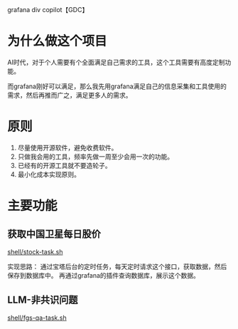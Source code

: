 grafana div copilot【GDC】

# 为什么做这个项目
AI时代，对于个人需要有个全面满足自己需求的工具，这个工具需要有高度定制功能。

而grafana刚好可以满足，那么我先用grafana满足自己的信息采集和工具使用的需求，然后再推而广之，满足更多人的需求。

# 原则
1. 尽量使用开源软件，避免收费软件。
2. 只做我会用的工具，频率先做一周至少会用一次的功能。
3. 已经有的开源工具就不要造轮子。
4. 最小化成本实现原则。


# 主要功能
## 获取中国卫星每日股价
[shell/stock-task.sh](shell/stock-task.sh)

实现思路：
通过宝塔后台的定时任务，每天定时请求这个接口，获取数据，然后保存到数据库中。
再通过grafana的插件查询数据库，展示这个数据。


## LLM-非共识问题
[shell/fgs-qa-task.sh](shell/fgs-qa-task.sh)

